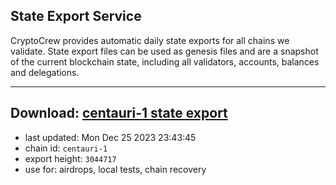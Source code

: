 ## State Export Service
CryptoCrew provides automatic daily state exports for all chains we validate. State export files can be used as genesis files and are a snapshot of the current blockchain state, including all validators, accounts, balances and delegations.

---
**Download: [centauri-1 state export](https://dl.ccvalidators.com/SERVICE/composable/centauri-1_export_3044717.json)**
---

- last updated: Mon Dec 25 2023 23:43:45
- chain id: `centauri-1`
- export height: `3044717`
- use for: airdrops, local tests, chain recovery
